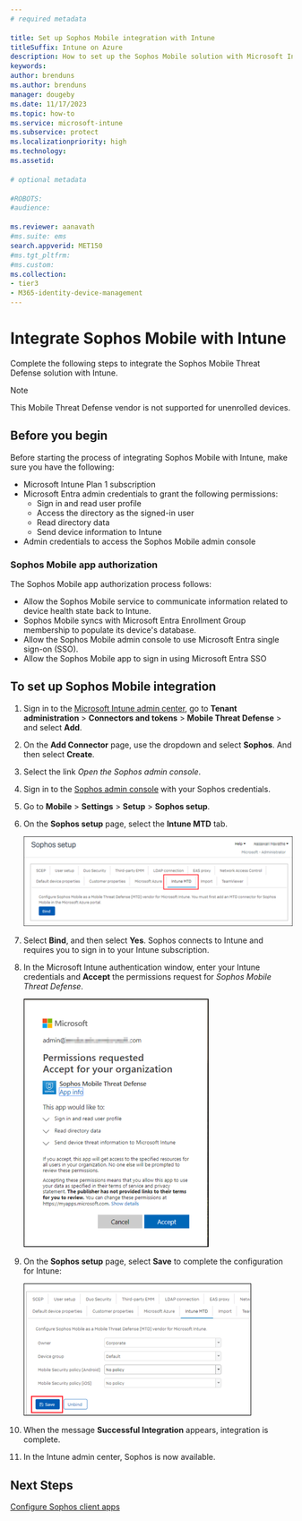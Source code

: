 ```yaml
---
# required metadata

title: Set up Sophos Mobile integration with Intune
titleSuffix: Intune on Azure
description: How to set up the Sophos Mobile solution with Microsoft Intune to control mobile device access to your corporate resources.
keywords:
author: brenduns
ms.author: brenduns
manager: dougeby
ms.date: 11/17/2023
ms.topic: how-to
ms.service: microsoft-intune
ms.subservice: protect
ms.localizationpriority: high
ms.technology:
ms.assetid:

# optional metadata

#ROBOTS:
#audience:

ms.reviewer: aanavath
#ms.suite: ems
search.appverid: MET150
#ms.tgt_pltfrm:
#ms.custom:
ms.collection:
- tier3
- M365-identity-device-management
---
```


# Integrate Sophos Mobile with Intune

Complete the following steps to integrate the Sophos Mobile Threat Defense solution with Intune.

> [!NOTE]
>
> This Mobile Threat Defense vendor is not supported for unenrolled devices.

## Before you begin

Before starting the process of integrating Sophos Mobile with Intune, make sure you have the following:

- Microsoft Intune Plan 1 subscription
- Microsoft Entra admin credentials to grant the following permissions:
  - Sign in and read user profile
  - Access the directory as the signed-in user
  - Read directory data
  - Send device information to Intune
- Admin credentials to access the Sophos Mobile admin console

### Sophos Mobile app authorization

The Sophos Mobile app authorization process follows:

- Allow the Sophos Mobile service to communicate information related to device health state back to Intune.
- Sophos Mobile syncs with Microsoft Entra Enrollment Group membership to populate its device's database.
- Allow the Sophos Mobile admin console to use Microsoft Entra single sign-on (SSO).
- Allow the Sophos Mobile app to sign in using Microsoft Entra SSO

## To set up Sophos Mobile integration

1. Sign in to the [Microsoft Intune admin center](https://go.microsoft.com/fwlink/?linkid=2109431), go to **Tenant administration** > **Connectors and tokens** > **Mobile Threat Defense** > and select **Add**.
2. On the **Add Connector** page, use the dropdown and select **Sophos**. And then select **Create**.
3. Select the link *Open the Sophos admin console*.
4. Sign in to the [Sophos admin console](https://central.sophos.com/) with your Sophos credentials.
5. Go to **Mobile** > **Settings** > **Setup** > **Sophos setup**.
6. On the **Sophos setup** page, select the **Intune MTD** tab.

   ![Sophos setup](./media/sophos-mtd-connector-integration/sophos-setup.png)

7. Select **Bind**, and then select **Yes**. Sophos connects to Intune and requires you to sign in to your Intune subscription.
8. In the Microsoft Intune authentication window, enter your Intune credentials and **Accept** the permissions request for *Sophos Mobile Threat Defense*.

   ![Intune authentication](./media/sophos-mtd-connector-integration/intune-authentication.png)

9. On the **Sophos setup** page, select **Save** to complete the configuration for Intune:

   ![Save Sophos setup](./media/sophos-mtd-connector-integration/save-sophos-configuration.png)

10. When the message **Successful Integration** appears, integration is complete.
11. In the Intune admin center, Sophos is now available.

## Next Steps

[Configure Sophos client apps](mtd-apps-ios-app-configuration-policy-add-assign.md)
